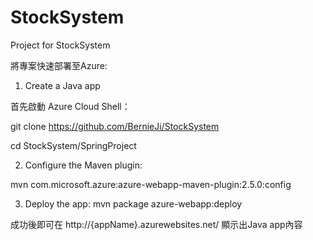 # StockSystem
Project for StockSystem


將專案快速部署至Azure:

1. Create a Java app

首先啟動 Azure Cloud Shell：

git clone https://github.com/BernieJi/StockSystem

cd StockSystem/SpringProject

2. Configure the Maven plugin:

mvn com.microsoft.azure:azure-webapp-maven-plugin:2.5.0:config


3. Deploy the app:
mvn package azure-webapp:deploy

成功後即可在 http://{appName}.azurewebsites.net/ 顯示出Java app內容

